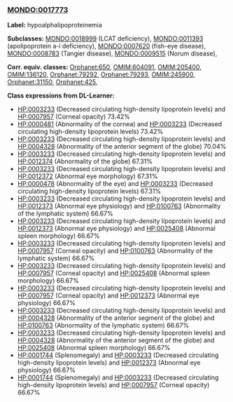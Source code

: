 
### [MONDO:0017773](http://purl.obolibrary.org/obo/MONDO_0017773)
**Label:** hypoalphalipoproteinemia

**Subclasses:** [MONDO:0018999](http://purl.obolibrary.org/obo/MONDO_0018999) (LCAT deficiency), [MONDO:0011393](http://purl.obolibrary.org/obo/MONDO_0011393) (apolipoprotein a-i deficiency), [MONDO:0007620](http://purl.obolibrary.org/obo/MONDO_0007620) (fish-eye disease), [MONDO:0008783](http://purl.obolibrary.org/obo/MONDO_0008783) (Tangier disease), [MONDO:0009515](http://purl.obolibrary.org/obo/MONDO_0009515) (Norum disease), 

**Corr. equiv. classes:** [Orphanet:650](http://www.orpha.net/ORDO/Orphanet_650), [OMIM:604091](http://purl.obolibrary.org/obo/OMIM_604091), [OMIM:205400](http://purl.obolibrary.org/obo/OMIM_205400), [OMIM:136120](http://purl.obolibrary.org/obo/OMIM_136120), [Orphanet:79292](http://www.orpha.net/ORDO/Orphanet_79292), [Orphanet:79293](http://www.orpha.net/ORDO/Orphanet_79293), [OMIM:245900](http://purl.obolibrary.org/obo/OMIM_245900), [Orphanet:31150](http://www.orpha.net/ORDO/Orphanet_31150), [Orphanet:425](http://www.orpha.net/ORDO/Orphanet_425), 

**Class expressions from DL-Learner:**

- [HP:0003233](http://purl.obolibrary.org/obo/HP_0003233) (Decreased circulating high-density lipoprotein levels) and [HP:0007957](http://purl.obolibrary.org/obo/HP_0007957) (Corneal opacity) 73.42%
- [HP:0000481](http://purl.obolibrary.org/obo/HP_0000481) (Abnormality of the cornea) and [HP:0003233](http://purl.obolibrary.org/obo/HP_0003233) (Decreased circulating high-density lipoprotein levels) 73.42%
- [HP:0003233](http://purl.obolibrary.org/obo/HP_0003233) (Decreased circulating high-density lipoprotein levels) and [HP:0004328](http://purl.obolibrary.org/obo/HP_0004328) (Abnormality of the anterior segment of the globe) 70.04%
- [HP:0003233](http://purl.obolibrary.org/obo/HP_0003233) (Decreased circulating high-density lipoprotein levels) and [HP:0012374](http://purl.obolibrary.org/obo/HP_0012374) (Abnormality of the globe) 67.31%
- [HP:0003233](http://purl.obolibrary.org/obo/HP_0003233) (Decreased circulating high-density lipoprotein levels) and [HP:0012372](http://purl.obolibrary.org/obo/HP_0012372) (Abnormal eye morphology) 67.31%
- [HP:0000478](http://purl.obolibrary.org/obo/HP_0000478) (Abnormality of the eye) and [HP:0003233](http://purl.obolibrary.org/obo/HP_0003233) (Decreased circulating high-density lipoprotein levels) 67.31%
- [HP:0003233](http://purl.obolibrary.org/obo/HP_0003233) (Decreased circulating high-density lipoprotein levels) and [HP:0012373](http://purl.obolibrary.org/obo/HP_0012373) (Abnormal eye physiology) and [HP:0100763](http://purl.obolibrary.org/obo/HP_0100763) (Abnormality of the lymphatic system) 66.67%
- [HP:0003233](http://purl.obolibrary.org/obo/HP_0003233) (Decreased circulating high-density lipoprotein levels) and [HP:0012373](http://purl.obolibrary.org/obo/HP_0012373) (Abnormal eye physiology) and [HP:0025408](http://purl.obolibrary.org/obo/HP_0025408) (Abnormal spleen morphology) 66.67%
- [HP:0003233](http://purl.obolibrary.org/obo/HP_0003233) (Decreased circulating high-density lipoprotein levels) and [HP:0007957](http://purl.obolibrary.org/obo/HP_0007957) (Corneal opacity) and [HP:0100763](http://purl.obolibrary.org/obo/HP_0100763) (Abnormality of the lymphatic system) 66.67%
- [HP:0003233](http://purl.obolibrary.org/obo/HP_0003233) (Decreased circulating high-density lipoprotein levels) and [HP:0007957](http://purl.obolibrary.org/obo/HP_0007957) (Corneal opacity) and [HP:0025408](http://purl.obolibrary.org/obo/HP_0025408) (Abnormal spleen morphology) 66.67%
- [HP:0003233](http://purl.obolibrary.org/obo/HP_0003233) (Decreased circulating high-density lipoprotein levels) and [HP:0007957](http://purl.obolibrary.org/obo/HP_0007957) (Corneal opacity) and [HP:0012373](http://purl.obolibrary.org/obo/HP_0012373) (Abnormal eye physiology) 66.67%
- [HP:0003233](http://purl.obolibrary.org/obo/HP_0003233) (Decreased circulating high-density lipoprotein levels) and [HP:0004328](http://purl.obolibrary.org/obo/HP_0004328) (Abnormality of the anterior segment of the globe) and [HP:0100763](http://purl.obolibrary.org/obo/HP_0100763) (Abnormality of the lymphatic system) 66.67%
- [HP:0003233](http://purl.obolibrary.org/obo/HP_0003233) (Decreased circulating high-density lipoprotein levels) and [HP:0004328](http://purl.obolibrary.org/obo/HP_0004328) (Abnormality of the anterior segment of the globe) and [HP:0025408](http://purl.obolibrary.org/obo/HP_0025408) (Abnormal spleen morphology) 66.67%
- [HP:0001744](http://purl.obolibrary.org/obo/HP_0001744) (Splenomegaly) and [HP:0003233](http://purl.obolibrary.org/obo/HP_0003233) (Decreased circulating high-density lipoprotein levels) and [HP:0012373](http://purl.obolibrary.org/obo/HP_0012373) (Abnormal eye physiology) 66.67%
- [HP:0001744](http://purl.obolibrary.org/obo/HP_0001744) (Splenomegaly) and [HP:0003233](http://purl.obolibrary.org/obo/HP_0003233) (Decreased circulating high-density lipoprotein levels) and [HP:0007957](http://purl.obolibrary.org/obo/HP_0007957) (Corneal opacity) 66.67%


